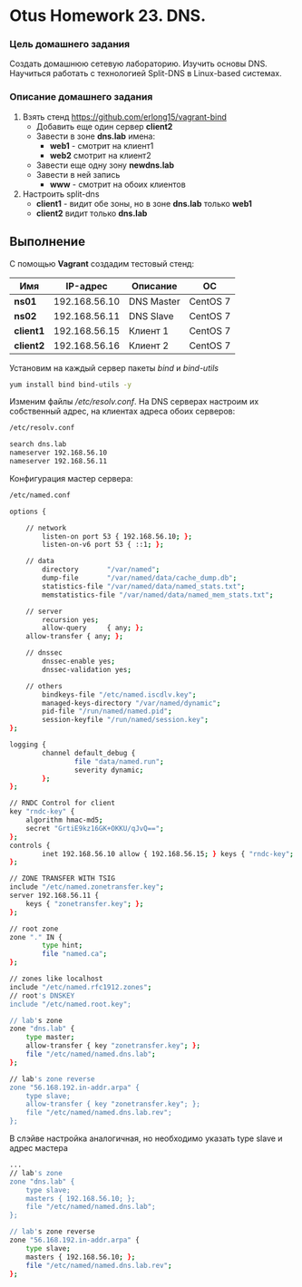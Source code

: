 # Otus Homework 23. DNS.
### Цель домашнего задания
Создать домашнюю сетевую лабораторию. Изучить основы DNS. Научиться работать с технологией Split-DNS в Linux-based системах.
### Описание домашнего задания
1. Взять стенд https://github.com/erlong15/vagrant-bind
    - Добавить еще один сервер **client2**
    - Завести в зоне **dns.lab** имена:
        - **web1** - смотрит на клиент1
        - **web2** смотрит на клиент2
    - Завести еще одну зону **newdns.lab**
    - Завести в ней запись
      - **www** - смотрит на обоих клиентов
2. Настроить split-dns
    - **client1** - видит обе зоны, но в зоне **dns.lab** только **web1**
    - **client2** видит только **dns.lab**
## Выполнение
С помощью **Vagrant** создадим тестовый стенд:  

|Имя|IP-адрес|Описание|ОС|
|-|-|-|-|
|**ns01**|192.168.56.10|DNS Master|CentOS 7|
|**ns02**|192.168.56.11|DNS Slave|CentOS 7|
|**client1**|192.168.56.15|Клиент 1|CentOS 7|
|**client2**|192.168.56.16|Клиент 2|CentOS 7|

Установим на каждый сервер пакеты _bind_ и _bind-utils_
```bash
yum install bind bind-utils -y
```
Изменим файлы _/etc/resolv.conf_. На DNS серверах настроим их собственный адрес, на клиентах адреса обоих серверов:
```bash
/etc/resolv.conf

search dns.lab
nameserver 192.168.56.10
nameserver 192.168.56.11
```

Конфигурация мастер сервера:

```bash
/etc/named.conf

options {

    // network
        listen-on port 53 { 192.168.56.10; };
        listen-on-v6 port 53 { ::1; };

    // data
        directory       "/var/named";
        dump-file       "/var/named/data/cache_dump.db";
        statistics-file "/var/named/data/named_stats.txt";
        memstatistics-file "/var/named/data/named_mem_stats.txt";

    // server
        recursion yes;
        allow-query     { any; };
    allow-transfer { any; };

    // dnssec
        dnssec-enable yes;
        dnssec-validation yes;

    // others
        bindkeys-file "/etc/named.iscdlv.key";
        managed-keys-directory "/var/named/dynamic";
        pid-file "/run/named/named.pid";
        session-keyfile "/run/named/session.key";
};

logging {
        channel default_debug {
                file "data/named.run";
                severity dynamic;
        };
};

// RNDC Control for client
key "rndc-key" {
    algorithm hmac-md5;
    secret "GrtiE9kz16GK+OKKU/qJvQ==";
};
controls {
        inet 192.168.56.10 allow { 192.168.56.15; } keys { "rndc-key"; };
};

// ZONE TRANSFER WITH TSIG
include "/etc/named.zonetransfer.key";
server 192.168.56.11 {
    keys { "zonetransfer.key"; };
};

// root zone
zone "." IN {
        type hint;
        file "named.ca";
};

// zones like localhost
include "/etc/named.rfc1912.zones";
// root's DNSKEY
include "/etc/named.root.key";

// lab's zone
zone "dns.lab" {
    type master;
    allow-transfer { key "zonetransfer.key"; };
    file "/etc/named/named.dns.lab";
};

// lab's zone reverse
zone "56.168.192.in-addr.arpa" {
    type slave;
    allow-transfer { key "zonetransfer.key"; };
    file "/etc/named/named.dns.lab.rev";
};
```

В слэйве настройка аналогичная, но необходимо указать type slave и адрес мастера 
```bash
...
// lab's zone
zone "dns.lab" {
    type slave;
    masters { 192.168.56.10; };
    file "/etc/named/named.dns.lab";
};

// lab's zone reverse
zone "56.168.192.in-addr.arpa" {
    type slave;
    masters { 192.168.56.10; };
    file "/etc/named/named.dns.lab.rev";
};
```
